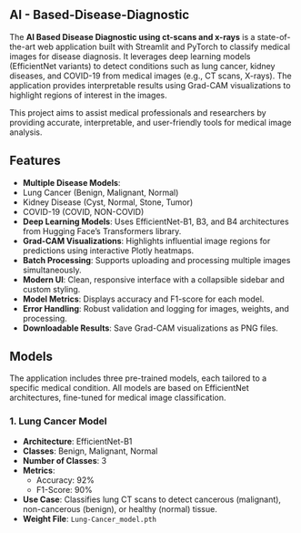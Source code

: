 ## AI - Based-Disease-Diagnostic
The **AI Based Disease Diagnostic using ct-scans and x-rays** is a state-of-the-art web application built with Streamlit and PyTorch to classify medical images for disease diagnosis. It leverages deep learning models (EfficientNet variants) to detect conditions such as lung cancer, kidney diseases, and COVID-19 from medical images (e.g., CT scans, X-rays). The application provides interpretable results using Grad-CAM visualizations to highlight regions of interest in the images.

This project aims to assist medical professionals and researchers by providing accurate, interpretable, and user-friendly tools for medical image analysis.

## Features

- **Multiple Disease Models**:
- Lung Cancer (Benign, Malignant, Normal)
- Kidney Disease (Cyst, Normal, Stone, Tumor)
- COVID-19 (COVID, NON-COVID)
- **Deep Learning Models**: Uses EfficientNet-B1, B3, and B4 architectures from Hugging Face’s Transformers library.
- **Grad-CAM Visualizations**: Highlights influential image regions for predictions using interactive Plotly heatmaps.
- **Batch Processing**: Supports uploading and processing multiple images simultaneously.
- **Modern UI**: Clean, responsive interface with a collapsible sidebar and custom styling.
- **Model Metrics**: Displays accuracy and F1-score for each model.
- **Error Handling**: Robust validation and logging for images, weights, and processing.
- **Downloadable Results**: Save Grad-CAM visualizations as PNG files.

## Models
The application includes three pre-trained models, each tailored to a specific medical condition. All models are based on EfficientNet architectures, fine-tuned for medical image classification.

### 1. Lung Cancer Model
- **Architecture**: EfficientNet-B1
- **Classes**: Benign, Malignant, Normal
- **Number of Classes**: 3
- **Metrics**:
  - Accuracy: 92%
  - F1-Score: 90%
- **Use Case**: Classifies lung CT scans to detect cancerous (malignant), non-cancerous (benign), or healthy (normal) tissue.
- **Weight File**: `Lung-Cancer_model.pth`

